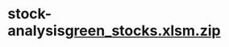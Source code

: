 # stock-analysis[green_stocks.xlsm.zip](https://github.com/bhewett4/stock-analysis/files/7811383/green_stocks.xlsm.zip)
